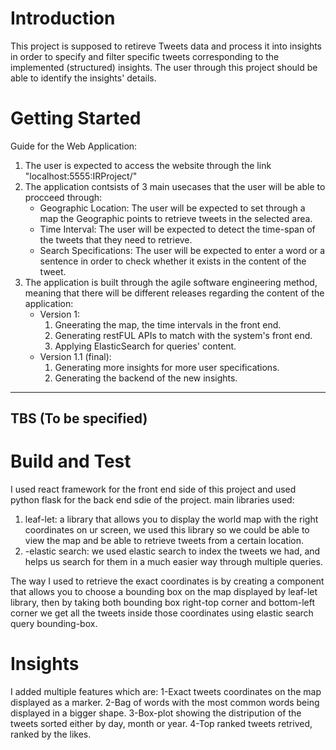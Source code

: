 # Introduction 
This project is supposed to  retireve Tweets data and process it into insights in order to specify and filter specific tweets corresponding to the implemented (structured) insights. The user through this project should be able to identify the insights' details.

# Getting Started
Guide for the Web Application:
1.	The user is expected to access the website through the link "localhost:5555:IRProject/"
2.	The application contsists of 3 main usecases that the user will be able to procceed through:
    * Geographic Location: The user will be expected to set through a map the Geographic points to retrieve tweets in the selected area.
    * Time Interval: The user will be expected to detect the time-span of the tweets that they need to retrieve.
    * Search Specifications: The user will be expected to enter a word or a sentence in order to check whether it exists in the content of the tweet.
3. The application is built through the agile software engineering method, meaning that there will be different releases regarding the content of the application:	
    * Version 1:
        1. Gneerating the map, the time intervals in the front end.
        2. Generating restFUL APIs to match with the system's front end.
        3. Applying ElasticSearch for queries' content.
    * Version 1.1 (final):
        1. Generating more insights for more user specifications.
        2. Generating the backend of the new insights.

_________________________________________________________________________________________________________________________________________________________________________
## TBS (To be specified)
# Build and Test
I used react framework for the front end side of this project and used python flask for the back end sdie of the project.
main libraries used:
   1. leaf-let: a library that allows you to display the world map with the right coordinates on ur screen, we used this library so we could be able to view the map                      and be able to retrieve tweets from a certain location.
   2. -elastic search: we used elastic search to index the tweets we had, and helps us search for them in a much easier way through multiple queries.
   
The way I used to retrieve the exact coordinates is by creating a component that allows you to choose a bounding box on the map displayed by leaf-let library, then by taking both bounding box right-top corner and bottom-left corner we get all the tweets inside those coordinates using elastic search query bounding-box.

# Insights
I added multiple features which are:
   1-Exact tweets coordinates on the map displayed as a marker.
   2-Bag of words with the most common words being displayed in a bigger shape.
   3-Box-plot showing the distripution of the tweets sorted either by day, month or year.
   4-Top ranked tweets retrived, ranked by the likes.
